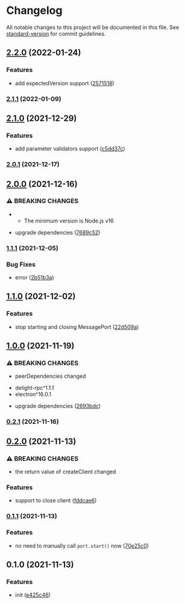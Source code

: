 # Changelog

All notable changes to this project will be documented in this file. See [standard-version](https://github.com/conventional-changelog/standard-version) for commit guidelines.

## [2.2.0](https://github.com/delight-rpc/electron/compare/v2.1.1...v2.2.0) (2022-01-24)


### Features

* add expectedVersion support ([2571518](https://github.com/delight-rpc/electron/commit/2571518e079bacbb2e3965d61441fb47b49247fb))

### [2.1.1](https://github.com/delight-rpc/electron/compare/v2.1.0...v2.1.1) (2022-01-09)

## [2.1.0](https://github.com/delight-rpc/electron/compare/v2.0.1...v2.1.0) (2021-12-29)


### Features

* add parameter validators support ([c5dd37c](https://github.com/delight-rpc/electron/commit/c5dd37cd0c5334d13a0bb151492e10a0cbc96fb0))

### [2.0.1](https://github.com/delight-rpc/electron/compare/v2.0.0...v2.0.1) (2021-12-17)

## [2.0.0](https://github.com/delight-rpc/electron/compare/v1.1.1...v2.0.0) (2021-12-16)


### ⚠ BREAKING CHANGES

* - The minimum version is Node.js v16

* upgrade dependencies ([7689c52](https://github.com/delight-rpc/electron/commit/7689c526839b9c890b99dbdf84e43e925b0bb9ce))

### [1.1.1](https://github.com/delight-rpc/electron/compare/v1.1.0...v1.1.1) (2021-12-05)


### Bug Fixes

* error ([2b51b3a](https://github.com/delight-rpc/electron/commit/2b51b3a7fab84ee6414e832b6e374a0437509c01))

## [1.1.0](https://github.com/delight-rpc/electron/compare/v1.0.0...v1.1.0) (2021-12-02)


### Features

* stop starting and closing MessagePort ([22d509a](https://github.com/delight-rpc/electron/commit/22d509ace6e3ffbdf4f99a8269f9cfd712f410cb))

## [1.0.0](https://github.com/delight-rpc/electron/compare/v0.2.1...v1.0.0) (2021-11-19)


### ⚠ BREAKING CHANGES

* peerDependencies changed
- delight-rpc^1.1.1
- electron^16.0.1

* upgrade dependencies ([2693bdc](https://github.com/delight-rpc/electron/commit/2693bdcfa7db80237abdd639ac83b79697e1fbc5))

### [0.2.1](https://github.com/delight-rpc/electron/compare/v0.2.0...v0.2.1) (2021-11-16)

## [0.2.0](https://github.com/delight-rpc/electron/compare/v0.1.1...v0.2.0) (2021-11-13)


### ⚠ BREAKING CHANGES

* the return value of createClient changed

### Features

* support to close client ([fddcae6](https://github.com/delight-rpc/electron/commit/fddcae6d075f4c86742065df3d48bd1fac4606f4))

### [0.1.1](https://github.com/delight-rpc/electron/compare/v0.1.0...v0.1.1) (2021-11-13)


### Features

* no need to manually call `port.start()` now ([70e25c0](https://github.com/delight-rpc/electron/commit/70e25c0829f3dd8852e25c8ccd1944257e2b9ac5))

## 0.1.0 (2021-11-13)


### Features

* init ([e425c46](https://github.com/delight-rpc/electron/commit/e425c465bdb3d254f60e95eaf30a2595febda9f4))
